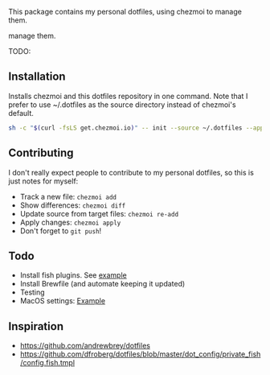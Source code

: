 This package contains my personal dotfiles, using chezmoi to manage them.

manage them.

TODO:

## Installation

Installs chezmoi and this dotfiles repository in one command. Note that I prefer to use ~/.dotfiles as the source
directory instead of chezmoi's default.

```sh
sh -c "$(curl -fsLS get.chezmoi.io)" -- init --source ~/.dotfiles --apply ungood
```

## Contributing

I don't really expect people to contribute to my personal dotfiles, so this is just notes for myself:

* Track a new file: `chezmoi add`
* Show differences: `chezmoi diff`
* Update source from target files: `chezmoi re-add`
* Apply changes: `chezmoi apply`
* Don't forget to `git push`!

## Todo

* Install fish plugins. See [example](https://github.com/stevewm/dotfiles/blob/main/run_onchange_install-packages.sh.tmpl)
* Install Brewfile (and automate keeping it updated)
* Testing
* MacOS settings: [Example](https://github.com/stevewm/dotfiles/blob/main/run_onchange_after_configure-macos.sh.tmpl)

## Inspiration

* <https://github.com/andrewbrey/dotfiles>
* <https://github.com/dfroberg/dotfiles/blob/master/dot_config/private_fish/config.fish.tmpl>

